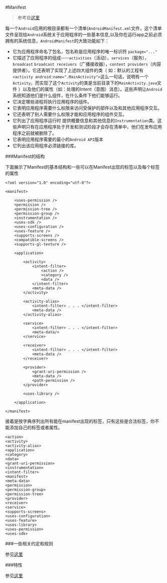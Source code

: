 #Manifest

> 参考自[这里](http://developer.android.com/guide/topics/manifest/manifest-intro.html#filec)

每一个`Android`应用的根目录都有一个清单(`AndroidManifest.xml`文件，这个清单文件呈现给`Android`系统关于应用程序的一些基本信息,以及你在运行app之前必须拥有的系统信息，`AndroidManifest`的大致功能如下：

- 它为应用程序命名了包名，包名称是应用程序的唯一标识符 `package="..."`
- 它描述了应用程序的组成----`activities`（活动），`services`（服务），`broadcast` `broadcast receivers`（广播接收器），`content providers`（内容提供者）。它还表明了实现了上述四大组件的类（ 如：默认的工程有`<activity android:name=".MainActivity">`这么一句话，说明有一个`Activity`，而实现了这个`Activity`的类是当前目录下的`MainActivity.java`文件 ）以及他们的属性（如：处理的Intent（意图）消息）。这些声明让`Android`系统知道他们是什么组件，在什么条件下他们能够运行。
- 它决定哪些进程将执行应用程序的组件。
- 它表明应用程序需要什么权限来访问受保护的部件以及和其他应用程序交互。
- 它还表明了别人需要什么权限才能和应用程序的组件交互。
- 它列出了应用程序运行时 提供概要信息和其他信息的`Instrumentation`类。这些声明只有在应用程序处于开发和测试阶段才会存在清单中，他们在发布应用程序之前就被删除了。
- 它表明应用程序需要的最小的`Android API`版本
- 它列出该应用程序必须链接的库。

###Manifest的结构

下面展示了Manifest的基本结构和一些可以在Manifest出现的标签以及每个标签的属性

	<?xml version="1.0" encoding="utf-8"?>
	
	<manifest>
	
	    <uses-permission />
    	<permission />
    	<permission-tree />
    	<permission-group />
    	<instrumentation />
    	<uses-sdk />
	    <uses-configuration />  
    	<uses-feature />  
    	<supports-screens />  
	    <compatible-screens />  
	    <supports-gl-texture />  
	
    	<application>
	
    	    <activity>
    	        <intent-filter>
    	            <action />
    	            <category />
    	            <data />
    	        </intent-filter>
    	        <meta-data />
    	    </activity>
	
    	    <activity-alias>
    	        <intent-filter> . . . </intent-filter>
    	        <meta-data />
    	    </activity-alias>
	
    	    <service>
    	        <intent-filter> . . . </intent-filter>
    	        <meta-data/>
    	    </service>
	
    	    <receiver>
    	        <intent-filter> . . . </intent-filter>
    	        <meta-data />
    	    </receiver>
	
    	    <provider>
    	        <grant-uri-permission />
    	        <meta-data />
    	        <path-permission />
    	    </provider>
	
    	    <uses-library />
	
    	</application>
	
	</manifest>

接着是按字典序列出所有能在manifest出现的标签，只有这些是合法标签，你不能添加自己的标签或者属性。

    <action>
    <activity>
    <activity-alias>
    <application>
    <category>
    <data>
    <grant-uri-permission>
    <instrumentation>
    <intent-filter>
    <manifest>
    <meta-data>
    <permission>
    <permission-group>
    <permission-tree>
    <provider>
    <receiver>
    <service>
    <supports-screens>
    <uses-configuration>
    <uses-feature>
    <uses-library>
    <uses-permission>
    <uses-sdk>

###一些相关约定和规则

参见[这里](http://developer.android.com/guide/topics/manifest/manifest-intro.html#filec)

###特性

参见[这里](http://developer.android.com/guide/topics/manifest/manifest-intro.html#filef)
